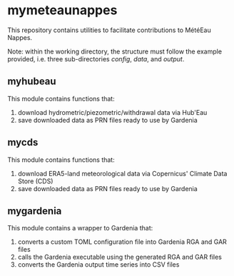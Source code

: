 # mymeteaunappes

This repository contains utilities to facilitate contributions to 
MétéEau Nappes.

Note: within the working directory, the structure must follow the example provided, 
i.e. three sub-directories *config*, *data*, and *output*.

## myhubeau

This module contains functions that:
1. download hydrometric/piezometric/withdrawal data via Hub'Eau
2. save downloaded data as PRN files ready to use by Gardenia


## mycds

This module contains functions that:
1. download ERA5-land meteorological data via Copernicus' Climate Data Store (CDS)
2. save downloaded data as PRN files ready to use by Gardenia

## mygardenia

This module contains a wrapper to Gardenia that:
1. converts a custom TOML configuration file into Gardenia RGA and GAR files
2. calls the Gardenia executable using the generated RGA and GAR files
3. converts the Gardenia output time series into CSV files
